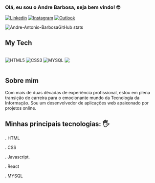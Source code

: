 ### Olá, eu sou o Andre Barbosa, seja bem vindo! 🤓

[![Linkedin](https://img.shields.io/badge/LinkedIn-0077B5?style=for-the-badge&logo=linkedin&logoColor=white)](https://linkedin.com/in/andré-antonioo/)
[![Instagram](https://img.shields.io/badge/Instagram-E4405F?style=for-the-badge&logo=instagram&logoColor=white)](https://instagram.com/andreantonio.barbosa)
[![Outlook](https://img.shields.io/badge/Gmail-D14836?style=for-the-badge&logo=gmail&logoColor=white)](https://https://outlook.live.com/mail/0/inbox/id/AQQkADAwATYwMAItYTVkNi1mZgAxZC0wMAItMDAKABAAd%2FX1AG%2FIvB5Nkom3YI5WZkg%3D)

![ Andre-Antonio-BarbosaGitHub stats](https://github-readme-stats.vercel.app/api?username=Andre-Antonio-Barbosa&show_icons=true&theme=highcontrast)

## My Tech

<div style="display: inline block"><br/>
<img align="center" alt="HTML5" src="https://img.shields.io/badge/HTML5-E34F26?style=for-the-badge&logo=html5&logoColor=white" />
<img align="center" alt="CSS3" src="https://img.shields.io/badge/CSS3-1572B6?style=for-the-badge&logo=css3&logoColor=white" />
<img align="center" alt="MYSQL" src="https://img.shields.io/badge/MySQL-00000F?style=for-the-badge&logo=mysql&logoColor=white" />
<img align="center" src="https://cdn.jsdelivr.net/gh/devicons/devicon/icons/javascript/javascript-original.svg" />
          
</div><br>


## Sobre mim

Com mais de duas décadas de experiência profissional, estou em plena transição de carreira para o emocionante mundo da Tecnologia da Informação.
Sou um desenvolvedor de aplicações web apaixonado por projetos online.

## Minhas principais tecnologias: 🖐️

. HTML

. CSS

. Javascript.

. React

. MYSQL



